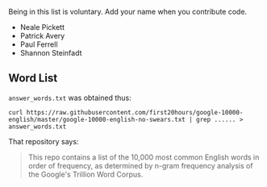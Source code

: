 Being in this list is voluntary. Add your name when you contribute code.

* Neale Pickett
* Patrick Avery
* Paul Ferrell
* Shannon Steinfadt

Word List
---------

`answer_words.txt` was obtained thus:

    curl https://raw.githubusercontent.com/first20hours/google-10000-english/master/google-10000-english-no-swears.txt | grep ...... > answer_words.txt

That repository says:

> This repo contains a list of the 10,000 most common English words in order of frequency, as determined by n-gram frequency analysis of the Google's Trillion Word Corpus.
